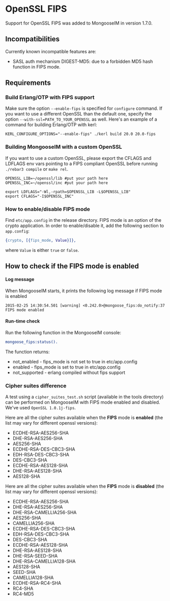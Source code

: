# OpenSSL FIPS

Support for OpenSSL FIPS was added to MongooseIM in version 1.7.0.

## Incompatibilities

Currently known incompatible features are:

* SASL auth mechanism DIGEST-MD5: due to a forbidden MD5 hash function in FIPS mode.

## Requirements

### Build Erlang/OTP with FIPS support

Make sure the option `--enable-fips` is specified for `configure` command.
If you want to use a different OpenSSL than the default one, specify the option `--with-ssl=PATH_TO_YOUR_OPENSSL` as well.
Here's an example of a command for building Erlang/OTP with kerl:
```
KERL_CONFIGURE_OPTIONS="--enable-fips" ./kerl build 20.0 20.0-fips
```

### Building MongooseIM with a custom OpenSSL

If you want to use a custom OpenSSL, please export the CFLAGS and LDFLAGS env vars pointing to a FIPS compliant OpenSSL before running `./rebar3 compile` or `make rel`.

```
OPENSSL_LIB=~/openssl/lib #put your path here
OPENSSL_INC=~/openssl/inc #put your path here

export LDFLAGS="-Wl,-rpath=$OPENSSL_LIB -L$OPENSSL_LIB"
export CFLAGS="-I$OPENSSL_INC"
```

### How to enable/disable FIPS mode

Find `etc/app.config` in the release directory. 
FIPS mode is an option of the crypto application. 
In order to enable/disable it, add the following section to `app.config`:

```erlang
{crypto, [{fips_mode, Value}]},
```

where `Value` is either `true` or `false`.

## How to check if the FIPS mode is enabled

#### Log message

When MongooseIM starts, it prints the following log message if FIPS mode is enabled

```
2015-02-25 14:30:54.501 [warning] <0.242.0>@mongoose_fips:do_notify:37 FIPS mode enabled
```

#### Run-time check

Run the following function in the MongooseIM console:

```erlang
mongoose_fips:status().
```

The function returns:
* not_enabled - fips_mode is not set to true in etc/app.config
* enabled - fips_mode is set to true in etc/app.config
* not_supported - erlang compiled without fips support

### Cipher suites difference

A test using a `cipher_suites_test.sh` script (available in the tools directory) can be performed on MongooseIM with FIPS mode enabled and disabled. 
We've used `OpenSSL 1.0.1j-fips`.

Here are all the cipher suites available when the **FIPS** mode is **enabled** (the list may vary for different openssl versions):

* ECDHE-RSA-AES256-SHA
* DHE-RSA-AES256-SHA
* AES256-SHA
* ECDHE-RSA-DES-CBC3-SHA
* EDH-RSA-DES-CBC3-SHA
* DES-CBC3-SHA
* ECDHE-RSA-AES128-SHA
* DHE-RSA-AES128-SHA
* AES128-SHA

Here are all the cipher suites available when the **FIPS** mode is **disabled** (the list may vary for different openssl versions):

* ECDHE-RSA-AES256-SHA
* DHE-RSA-AES256-SHA
* DHE-RSA-CAMELLIA256-SHA
* AES256-SHA
* CAMELLIA256-SHA
* ECDHE-RSA-DES-CBC3-SHA
* EDH-RSA-DES-CBC3-SHA
* DES-CBC3-SHA
* ECDHE-RSA-AES128-SHA
* DHE-RSA-AES128-SHA
* DHE-RSA-SEED-SHA
* DHE-RSA-CAMELLIA128-SHA
* AES128-SHA
* SEED-SHA
* CAMELLIA128-SHA
* ECDHE-RSA-RC4-SHA
* RC4-SHA
* RC4-MD5

